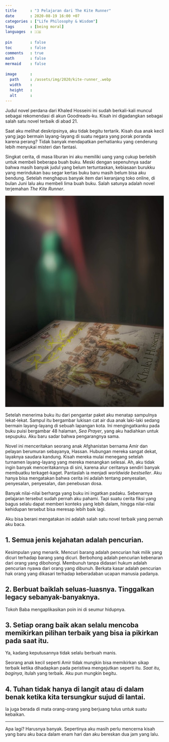 ```yaml
---
title      : "3 Pelajaran dari The Kite Runner"
date       : 2020-08-19 16:00 +07
categories : ["Life Philosophy & Wisdom"]
tags       : [being moral]
languages  : 🇮🇩

pin        : false
toc        : false
comments   : true
math       : false
mermaid    : false

image      :
  path     : /assets/img/2020/kite-runner_.webp
  width    :
  height   :
  alt      :
---
```


Judul novel perdana dari Khaled Hosseini ini sudah berkali-kali muncul sebagai rekomendasi di akun Goodreads-ku. Kisah ini digadangkan sebagai salah satu novel terbaik di abad 21.

Saat aku melihat deskripsinya, aku tidak begitu tertarik. Kisah dua anak kecil yang jago bermain layang-layang di suatu negara yang porak poranda karena perang? Tidak banyak mendapatkan perhatianku yang cenderung lebih menyukai misteri dan fantasi.

Singkat cerita, di masa liburan ini aku memiliki uang yang cukup berlebih untuk membeli beberapa buah buku. Meski dengan sepenuhnya sadar bahwa masih banyak judul yang belum tertuntaskan, kebiasaan burukku yang merindukan bau segar kertas buku baru masih belum bisa aku bendung. Setelah menghapus banyak item dari keranjang toko online, di bulan Juni lalu aku membeli lima buah buku. Salah satunya adalah novel terjemahan _The Kite Runner_.

![Buku The Kite Runner](/assets/img/2020/the-kite-runner.jpeg)

Setelah menerima buku itu dari pengantar paket aku menatap sampulnya lekat-lekat. Sampul itu bergambar lukisan cat air dua anak laki-laki sedang bermain layang-layang di sebuah lapangan kota. Ini mengingatkanku pada buku puisi bergambar 48 halaman, _Sea Prayer_, yang aku hadiahkan untuk sepupuku. Aku baru sadar bahwa pengarangnya sama.

Novel ini menceritakan seorang anak Afghanistan bernama Amir dan pelayan berumuran sebayanya, Hassan. Hubungan mereka sangat dekat, layaknya saudara kandung. Kisah mereka mulai menegang setelah turnamen layang-layang yang mereka menangkan selesai. Ah, aku tidak ingin banyak menceritakannya di sini, karena alur ceritanya sendiri banyak membuatku terkaget-kaget. Pantaslah ia menjadi _worldwide bestseller_. Aku hanya bisa mengatakan bahwa cerita ini adalah tentang penyesalan, penyesalan, penyesalan, dan penebusan dosa.

Banyak nilai-nilai berharga yang buku ini ingatkan padaku. Sebenarnya pelajaran tersebut sudah pernah aku pahami. Tapi suatu cerita fiksi yang bagus selalu dapat memberi konteks yang lebih dalam, hingga nilai-nilai kehidupan tersebut bisa meresap lebih baik lagi.

Aku bisa berani mengatakan ini adalah salah satu novel terbaik yang pernah aku baca.

## 1. Semua jenis kejahatan adalah pencurian.

Kesimpulan yang menarik. Mencuri barang adalah pencurian hak milik yang dicuri terhadap barang yang dicuri. Berbohong adalah pencurian kebenaran dari orang yang dibohongi. Membunuh tanpa didasari hukum adalah pencurian nyawa dari orang yang dibunuh. Berkata kasar adalah pencurian hak orang yang dikasari terhadap keberadaban ucapan manusia padanya.

## 2. Berbuat baiklah seluas-luasnya. Tinggalkan legacy sebanyak-banyaknya.

Tokoh Baba mengaplikasikan poin ini di seumur hidupnya.

## 3. Setiap orang baik akan selalu mencoba memikirkan pilihan terbaik yang bisa ia pikirkan pada saat itu.

Ya, kadang keputusannya tidak selalu berbuah manis.

Seorang anak kecil seperti Amir tidak mungkin bisa memikirkan sikap terbaik ketika dihadapkan pada peristiwa mengejutkan seperti itu. _Saat itu, baginya_, itulah yang terbaik. Aku pun mungkin begitu.

## 4. Tuhan tidak hanya di langit atau di dalam benak ketika kita tersungkur sujud di lantai.

Ia juga berada di mata orang-orang yang berjuang tulus untuk suatu kebaikan.

---

Apa lagi? Harusnya banyak. Sepertinya aku masih perlu mencerna kisah yang baru aku baca dalam enam hari dan aku bereskan dua jam yang lalu.